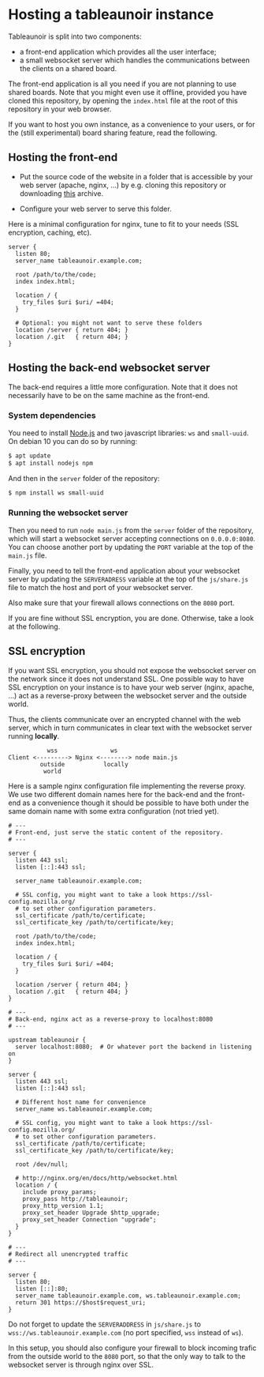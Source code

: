 # Hosting a tableaunoir instance

Tableaunoir is split into two components:

- a front-end application which provides all the user interface;
- a small websocket server which handles the communications between the clients
  on a shared board.

The front-end application is all you need if you are not planning to use shared
boards. Note that you might even use it offline, provided you have cloned this
repository, by opening the `index.html` file at the root of this repository in
your web browser.

If you want to host you own instance, as a convenience to your users, or for the
(still experimental) board sharing feature, read the following.


## Hosting the front-end

- Put the source code of the website in a folder that is accessible by your web
  server (apache, nginx, …) by e.g. cloning this repository or downloading
  [this](https://github.com/tableaunoir/tableaunoir.github.io/archive/master.zip)
  archive.

- Configure your web server to serve this folder.

Here is a minimal configuration for nginx, tune to fit to your needs (SSL
encryption, caching, etc).

```nginx
server {
  listen 80;
  server_name tableaunoir.example.com;

  root /path/to/the/code;
  index index.html;

  location / {
    try_files $uri $uri/ =404;
  }

  # Optional: you might not want to serve these folders
  location /server { return 404; }
  location /.git   { return 404; }
}
```

## Hosting the back-end websocket server

The back-end requires a little more configuration.
Note that it does not necessarily have to be on the same machine as the
front-end.

### System dependencies

You need to install [Node.js](https://nodejs.org/en/) and two javascript
libraries: `ws` and `small-uuid`.
On debian 10 you can do so by running:

```sh
$ apt update
$ apt install nodejs npm
```

And then in the `server` folder of the repository:

```sh
$ npm install ws small-uuid
```

### Running the websocket server

Then you need to run `node main.js` from the `server` folder of the repository,
which will start a websocket server accepting connections on `0.0.0.0:8080`.
You can choose another port by updating the `PORT` variable at the top of the
`main.js` file.

Finally, you need to tell the front-end application about your websocket server
by updating the `SERVERADRESS` variable at the top of the `js/share.js` file to
match the host and port of your websocket server.

Also make sure that your firewall allows connections on the `8080` port.

If you are fine without SSL encryption, you are done.
Otherwise, take a look at the following.

## SSL encryption

If you want SSL encryption, you should not expose the websocket server on the
network since it does not understand SSL.
One possible way to have SSL encryption on your instance is to have your web
server (nginx, apache, …) act as a reverse-proxy between the websocket server
and the outside world.

Thus, the clients communicate over an encrypted channel with the web server,
which in turn communicates in clear text with the websocket server running
**locally**.

```
           wss               ws
Client <---------> Nginx <--------> node main.js
         outside           locally
          world
```

Here is a sample nginx configuration file implementing the reverse proxy.
We use two different domain names here for the back-end and the front-end as a
convenience though it should be possible to have both under the same domain name
with some extra configuration (not tried yet).

```nginx
# ---
# Front-end, just serve the static content of the repository.
# ---

server {
  listen 443 ssl;
  listen [::]:443 ssl;

  server_name tableaunoir.example.com;

  # SSL config, you might want to take a look https://ssl-config.mozilla.org/
  # to set other configuration parameters.
  ssl_certificate /path/to/certificate;
  ssl_certificate_key /path/to/certificate/key;

  root /path/to/the/code;
  index index.html;

  location / {
    try_files $uri $uri/ =404;
  }

  location /server { return 404; }
  location /.git   { return 404; }
}

# ---
# Back-end, nginx act as a reverse-proxy to localhost:8080
# ---

upstream tableaunoir {
  server localhost:8080;  # Or whatever port the backend in listening on
}

server {
  listen 443 ssl;
  listen [::]:443 ssl;

  # Different host name for convenience
  server_name ws.tableaunoir.example.com;

  # SSL config, you might want to take a look https://ssl-config.mozilla.org/
  # to set other configuration parameters.
  ssl_certificate /path/to/certificate;
  ssl_certificate_key /path/to/certificate/key;

  root /dev/null;

  # http://nginx.org/en/docs/http/websocket.html
  location / {
    include proxy_params;
    proxy_pass http://tableaunoir;
    proxy_http_version 1.1;
    proxy_set_header Upgrade $http_upgrade;
    proxy_set_header Connection "upgrade";
  }
}

# ---
# Redirect all unencrypted traffic
# ---

server {
  listen 80;
  listen [::]:80;
  server_name tableaunoir.example.com, ws.tableaunoir.example.com;
  return 301 https://$host$request_uri;
}
```

Do not forget to update the `SERVERADDRESS` in `js/share.js` to
`wss://ws.tableaunoir.example.com` (no port specified, `wss` instead of `ws`).

In this setup, you should also configure your firewall to block incoming trafic
from the outside world to the `8080` port, so that the only way to talk to the
websocket server is through nginx over SSL.
